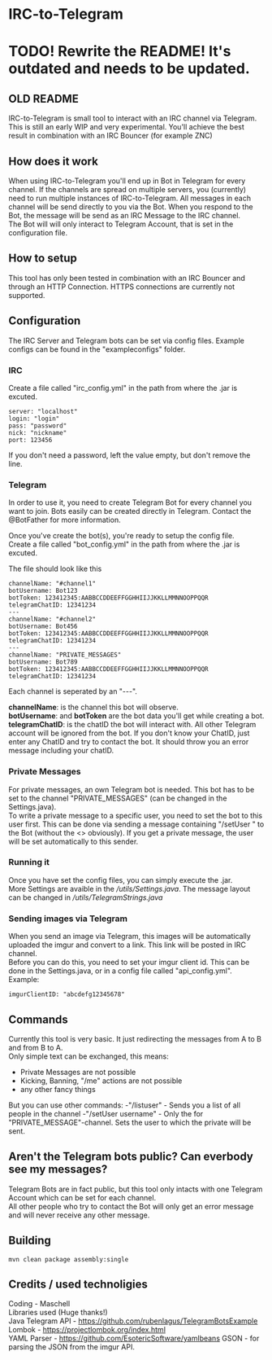 # IRC-to-Telegram 

# TODO! Rewrite the README! It's outdated and needs to be updated.


## OLD README

IRC-to-Telegram is small tool to interact with an IRC channel via Telegram.
This is still an early WIP and very experimental. You'll achieve the best result in combination with an IRC Bouncer (for example ZNC)
## How does it work  
When using IRC-to-Telegram you'll end up in Bot in Telegram for every channel. If the channels are spread on multiple servers, you (currently) need to run multiple instances of IRC-to-Telegram. All messages in each channel will be send directly to you via the Bot. When you respond to the Bot, the message will be send as an IRC Message to the IRC channel.  
The Bot will will only interact to Telegram Account, that is set in the configuration file.  

## How to setup  
This tool has only been tested in combination with an IRC Bouncer and through an HTTP Connection. HTTPS connections are currently not supported.

## Configuration  
The IRC Server and Telegram bots can be set via config files.
Example configs can be found in the "exampleconfigs" folder.  

### IRC  
Create a file called "irc_config.yml" in the path from where the .jar is excuted.  
```
server: "localhost"  
login: "login"  
pass: "password"  
nick: "nickname"  
port: 123456  
```
If you don't need a password, left the value empty, but don't remove the line.

### Telegram

In order to use it, you need to create Telegram Bot for every channel you want to join.
Bots easily can be created directly in Telegram. Contact the @BotFather for more information.

Once you've create the bot(s), you're ready to setup the config file.  
Create a file called "bot_config.yml" in the path from where the .jar is excuted.

The file should look like this

```
channelName: "#channel1"
botUsername: Bot123
botToken: 123412345:AABBCCDDEEFFGGHHIIJJKKLLMMNNOOPPQQR
telegramChatID: 12341234
---
channelName: "#channel2"
botUsername: Bot456
botToken: 123412345:AABBCCDDEEFFGGHHIIJJKKLLMMNNOOPPQQR
telegramChatID: 12341234
---
channelName: "PRIVATE_MESSAGES"
botUsername: Bot789
botToken: 123412345:AABBCCDDEEFFGGHHIIJJKKLLMMNNOOPPQQR
telegramChatID: 12341234
```
Each channel is seperated by an "---".  
 
**channelName**: is the channel this bot will observe.  
**botUsername**: and **botToken** are the bot data you'll get while creating a bot.  
**telegramChatID**: is the chatID the bot will interact with. All other Telegram account will be ignored from the bot. If you don't know your ChatID, just enter any ChatID and try to contact the bot. It should throw you an error message including your chatID.

### Private Messages
For private messages, an own Telegram bot is needed. This bot has to be set to the channel "PRIVATE_MESSAGES" (can be changed in the Settings.java).  
To write a private message to a specific user, you need to set the bot to this user first. This can be done via sending a message containing "/setUser <username>" to the Bot (without the <> obviously). If you get a private message, the user will be set automatically to this sender.

### Running it  
Once you have set the config files, you can simply execute the .jar.  
More Settings are avaible in the */utils/Settings.java*. The message layout can be changed in */utils/TelegramStrings.java*

### Sending images via Telegram
When you send an image via Telegram, this images will be automatically uploaded the imgur and convert to a link. This link will be posted in IRC channel.  
Before you can do this, you need to set your imgur client id. This can be done in the Settings.java, or in a config file called "api_config.yml". Example:  

```
imgurClientID: "abcdefg12345678"
```

## Commands  

Currently this tool is very basic. It just redirecting the messages from A to B and from B to A.  
Only simple text can be exchanged, this means:
- Private Messages are not possible
- Kicking, Banning, "/me" actions are not possible
- any other fancy things

But you can use other commands:
-"/listuser" - Sends you a list of all people in the channel
-"/setUser username" - Only the for "PRIVATE_MESSAGE"-channel. Sets the user to which the private will be sent.

## Aren't the Telegram bots public? Can everbody see my messages?  
Telegram Bots are in fact public, but this tool only intacts with one Telegram Account which can be set for each channel.  
All other people who try to contact the Bot will only get an error message and will never receive any other message.

## Building
`mvn clean package assembly:single`

## Credits / used technoligies
Coding - Maschell  
Libraries used (Huge thanks!)  
Java Telegram API - https://github.com/rubenlagus/TelegramBotsExample  
Lombok - https://projectlombok.org/index.html  
YAML Parser - https://github.com/EsotericSoftware/yamlbeans 
GSON - for parsing the JSON from the imgur API.

